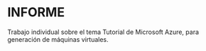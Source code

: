 # INFORME
Trabajo individual sobre el tema Tutorial de Microsoft Azure, para generación de máquinas virtuales.
